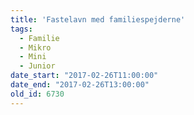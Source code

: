 ```yaml
---
title: 'Fastelavn med familiespejderne'
tags:
  - Familie
  - Mikro
  - Mini
  - Junior
date_start: "2017-02-26T11:00:00"
date_end: "2017-02-26T13:00:00"
old_id: 6730
---
```

